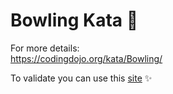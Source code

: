 # Bowling Kata 🎳

For more details:<br />
https://codingdojo.org/kata/Bowling/ 

To validate you can use this [site](https://www.bowlinggenius.com/) ✨